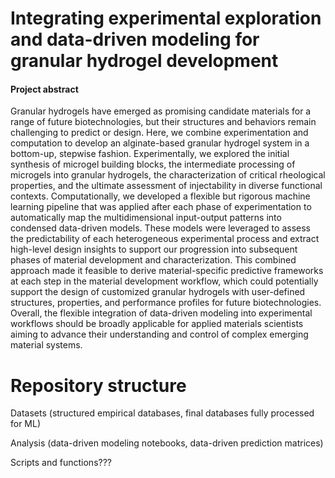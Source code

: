 # Integrating experimental exploration and data-driven modeling for granular hydrogel development

#### Project abstract
Granular hydrogels have emerged as promising candidate materials for a range of future biotechnologies, but their structures and behaviors remain challenging to predict or design. Here, we combine experimentation and computation to develop an alginate-based granular hydrogel system in a bottom-up, stepwise fashion. Experimentally, we explored the initial synthesis of microgel building blocks, the intermediate processing of microgels into granular hydrogels, the characterization of critical rheological properties, and the ultimate assessment of injectability in diverse functional contexts. Computationally, we developed a flexible but rigorous machine learning pipeline that was applied after each phase of experimentation to automatically map the multidimensional input-output patterns into condensed data-driven models. These models were leveraged to assess the predictability of each heterogeneous experimental process and extract high-level design insights to support our progression into subsequent phases of material development and characterization. This combined approach made it feasible to derive material-specific predictive frameworks at each step in the material development workflow, which could potentially support the design of customized granular hydrogels with user-defined structures, properties, and performance profiles for future biotechnologies. Overall, the flexible integration of data-driven modeling into experimental workflows should be broadly applicable for applied materials scientists aiming to advance their understanding and control of complex emerging material systems. 

# Repository structure

Datasets (structured empirical databases, final databases fully processed for ML)

Analysis (data-driven modeling notebooks, data-driven prediction matrices) 

Scripts and functions???
